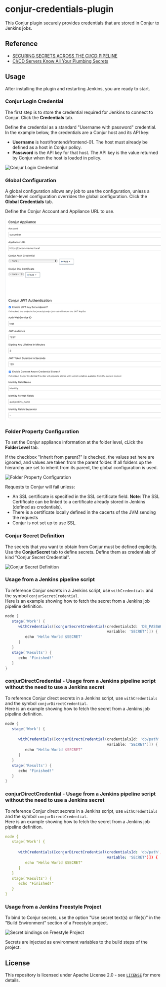 # conjur-credentials-plugin

This Conjur plugin securely provides credentials that are stored in Conjur to Jenkins jobs.  

## Reference

* [SECURING SECRETS ACROSS THE CI/CD PIPELINE](https://www.conjur.org/use-cases/ci-cd-pipelines/)
* [CI/CD Servers Know All Your Plumbing Secrets](https://www.conjur.org/blog/ci-cd-servers-know-all-your-plumbing-secrets/)

## Usage

After installing the plugin and restarting Jenkins, you are ready to start.

### Conjur Login Credential

The first step is to store the credential required for Jenkins to connect to Conjur. Click the **Credentials** tab.

Define the credential as a standard "Username with password" credential. In the example below, the credentials are a Conjur host and its API key:

* **Username** is host/frontend/frontend-01. The host must already be defined as a host in Conjur policy.
* **Password** is the API key for that host. The API key is the value returned by Conjur when the host is loaded in policy.

![Conjur Login Credential](docs/images/ConjurLogin-Credential.png)

### Global Configuration

A global configuration allows any job to use the configuration, unless a folder-level configuration overrides the global configuration. Click the **Global Credentials** tab.

 Define the Conjur Account and Appliance URL to use.

![Global Configuration](docs/images/GlobalConfiguration.png)

### Folder Property Configuration

To set the Conjur appliance information at the folder level, cLick the **FolderLevel** tab.

If the checkbox "Inherit from parent?" is checked, the values set here are ignored, and values are taken from the parent folder.  If all folders up the hierarchy are set to inherit from its parent, the global configuration is used.

![Folder Property Configuration](docs/images/FolderConfiguration.png)

Requests to Conjur will fail unless:

* An SSL certificate is specified in the SSL certificate field.
  **Note**: The SSL Certificate can be linked to a certificate already stored in Jenkins (defined as credentials).
* There is a certificate locally defined in the cacerts of the JVM sending the requests
* Conjur is not set up to use SSL.

### Conjur Secret Definition

The secrets that you want to obtain from Conjur must be defined explicitly. Use the **ConjurSecret** tab to define secrets. Define them as credentials of kind "Conjur Secret Credential".

![Conjur Secret Definition](docs/images/ConjurSecret-Credential.png)

### Usage from a Jenkins pipeline script

To reference Conjur secrets in a Jenkins script, use `withCredentials` and the symbol `conjurSecretCredential`.  
Here is an example showing how to fetch the secret from a Jenkins job pipeline definition.

```groovy
node {
   stage('Work') {
      withCredentials([conjurSecretCredential(credentialsId: 'DB_PASSWORD', 
                                              variable: 'SECRET')]) {
         echo 'Hello World $SECRET'
      }
   }
   stage('Results') {
      echo 'Finished!'
   }
}
```

###  conjurDirectCredential - Usage from a Jenkins pipeline script without the need to use a Jenkins secret

To reference Conjur direct secrets in a Jenkins script, use `withCredentials` and the symbol `conjurDirectCredential`.  
Here is an example showing how to fetch the secret from a Jenkins job pipeline definition.

```groovy
node {
   stage('Work') {
      
      withCredentials([conjurDirectCredential(credentialsId: 'db/path', 
                                              variable: 'SECRET')]) {
         echo "Hello World $SECRET"
      }
   }
   stage('Results') {
      echo "Finished!"
   }
}
```

###  conjurDirectCredential - Usage from a Jenkins pipeline script without the need to use a Jenkins secret

To reference Conjur direct secrets in a Jenkins script, use `withCredentials` and the symbol `conjurDirectCredential`.  
Here is an example showing how to fetch the secret from a Jenkins job pipeline definition.

```yml
node {
   stage('Work') {
      
      withCredentials([conjurDirectCredential(credentialsId: 'db/path', 
                                              variable: 'SECRET')]) {
         echo "Hello World $SECRET"
      }
   }
   stage('Results') {
      echo "Finished!"
   }
}
```

### Usage from a Jenkins Freestyle Project

To bind to Conjur secrets, use the option "Use secret text(s) or file(s)" in the "Build Environment" section of a Freestyle project.

![Secret bindings on Freestyle Project](docs/images/SecretBindingsOnFreestyle.png)

Secrets are injected as environment variables to the build steps of the project.

## License

This repository is licensed under Apache License 2.0 - see [`LICENSE`](LICENSE) for more details.
